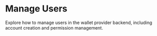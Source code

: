 # Manage Users

Explore how to manage users in the wallet provider backend, including account creation and permission management.
